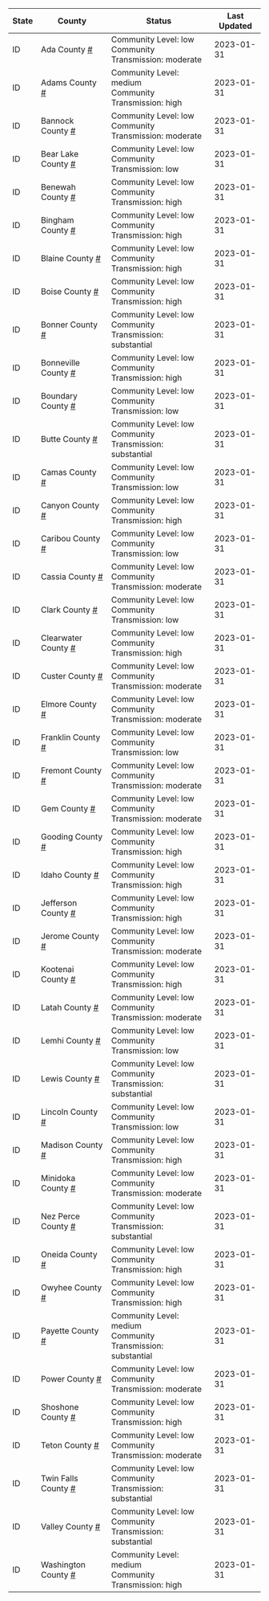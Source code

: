 State | County | Status | Last Updated
--- | --- | --- | --- 
ID | Ada County <a href="#ada_county">#</a> | <a name="ada_county"></a>Community Level: low<br/>Community Transmission: moderate | 2023-01-31
ID | Adams County <a href="#adams_county">#</a> | <a name="adams_county"></a>Community Level: medium<br/>Community Transmission: high | 2023-01-31
ID | Bannock County <a href="#bannock_county">#</a> | <a name="bannock_county"></a>Community Level: low<br/>Community Transmission: moderate | 2023-01-31
ID | Bear Lake County <a href="#bear_lake_county">#</a> | <a name="bear_lake_county"></a>Community Level: low<br/>Community Transmission: low | 2023-01-31
ID | Benewah County <a href="#benewah_county">#</a> | <a name="benewah_county"></a>Community Level: low<br/>Community Transmission: high | 2023-01-31
ID | Bingham County <a href="#bingham_county">#</a> | <a name="bingham_county"></a>Community Level: low<br/>Community Transmission: high | 2023-01-31
ID | Blaine County <a href="#blaine_county">#</a> | <a name="blaine_county"></a>Community Level: low<br/>Community Transmission: high | 2023-01-31
ID | Boise County <a href="#boise_county">#</a> | <a name="boise_county"></a>Community Level: low<br/>Community Transmission: high | 2023-01-31
ID | Bonner County <a href="#bonner_county">#</a> | <a name="bonner_county"></a>Community Level: low<br/>Community Transmission: substantial | 2023-01-31
ID | Bonneville County <a href="#bonneville_county">#</a> | <a name="bonneville_county"></a>Community Level: low<br/>Community Transmission: high | 2023-01-31
ID | Boundary County <a href="#boundary_county">#</a> | <a name="boundary_county"></a>Community Level: low<br/>Community Transmission: low | 2023-01-31
ID | Butte County <a href="#butte_county">#</a> | <a name="butte_county"></a>Community Level: low<br/>Community Transmission: substantial | 2023-01-31
ID | Camas County <a href="#camas_county">#</a> | <a name="camas_county"></a>Community Level: low<br/>Community Transmission: low | 2023-01-31
ID | Canyon County <a href="#canyon_county">#</a> | <a name="canyon_county"></a>Community Level: low<br/>Community Transmission: high | 2023-01-31
ID | Caribou County <a href="#caribou_county">#</a> | <a name="caribou_county"></a>Community Level: low<br/>Community Transmission: low | 2023-01-31
ID | Cassia County <a href="#cassia_county">#</a> | <a name="cassia_county"></a>Community Level: low<br/>Community Transmission: moderate | 2023-01-31
ID | Clark County <a href="#clark_county">#</a> | <a name="clark_county"></a>Community Level: low<br/>Community Transmission: low | 2023-01-31
ID | Clearwater County <a href="#clearwater_county">#</a> | <a name="clearwater_county"></a>Community Level: low<br/>Community Transmission: high | 2023-01-31
ID | Custer County <a href="#custer_county">#</a> | <a name="custer_county"></a>Community Level: low<br/>Community Transmission: moderate | 2023-01-31
ID | Elmore County <a href="#elmore_county">#</a> | <a name="elmore_county"></a>Community Level: low<br/>Community Transmission: moderate | 2023-01-31
ID | Franklin County <a href="#franklin_county">#</a> | <a name="franklin_county"></a>Community Level: low<br/>Community Transmission: low | 2023-01-31
ID | Fremont County <a href="#fremont_county">#</a> | <a name="fremont_county"></a>Community Level: low<br/>Community Transmission: moderate | 2023-01-31
ID | Gem County <a href="#gem_county">#</a> | <a name="gem_county"></a>Community Level: low<br/>Community Transmission: moderate | 2023-01-31
ID | Gooding County <a href="#gooding_county">#</a> | <a name="gooding_county"></a>Community Level: low<br/>Community Transmission: high | 2023-01-31
ID | Idaho County <a href="#idaho_county">#</a> | <a name="idaho_county"></a>Community Level: low<br/>Community Transmission: high | 2023-01-31
ID | Jefferson County <a href="#jefferson_county">#</a> | <a name="jefferson_county"></a>Community Level: low<br/>Community Transmission: high | 2023-01-31
ID | Jerome County <a href="#jerome_county">#</a> | <a name="jerome_county"></a>Community Level: low<br/>Community Transmission: moderate | 2023-01-31
ID | Kootenai County <a href="#kootenai_county">#</a> | <a name="kootenai_county"></a>Community Level: low<br/>Community Transmission: high | 2023-01-31
ID | Latah County <a href="#latah_county">#</a> | <a name="latah_county"></a>Community Level: low<br/>Community Transmission: moderate | 2023-01-31
ID | Lemhi County <a href="#lemhi_county">#</a> | <a name="lemhi_county"></a>Community Level: low<br/>Community Transmission: low | 2023-01-31
ID | Lewis County <a href="#lewis_county">#</a> | <a name="lewis_county"></a>Community Level: low<br/>Community Transmission: substantial | 2023-01-31
ID | Lincoln County <a href="#lincoln_county">#</a> | <a name="lincoln_county"></a>Community Level: low<br/>Community Transmission: low | 2023-01-31
ID | Madison County <a href="#madison_county">#</a> | <a name="madison_county"></a>Community Level: low<br/>Community Transmission: high | 2023-01-31
ID | Minidoka County <a href="#minidoka_county">#</a> | <a name="minidoka_county"></a>Community Level: low<br/>Community Transmission: moderate | 2023-01-31
ID | Nez Perce County <a href="#nez_perce_county">#</a> | <a name="nez_perce_county"></a>Community Level: low<br/>Community Transmission: substantial | 2023-01-31
ID | Oneida County <a href="#oneida_county">#</a> | <a name="oneida_county"></a>Community Level: low<br/>Community Transmission: high | 2023-01-31
ID | Owyhee County <a href="#owyhee_county">#</a> | <a name="owyhee_county"></a>Community Level: low<br/>Community Transmission: high | 2023-01-31
ID | Payette County <a href="#payette_county">#</a> | <a name="payette_county"></a>Community Level: medium<br/>Community Transmission: substantial | 2023-01-31
ID | Power County <a href="#power_county">#</a> | <a name="power_county"></a>Community Level: low<br/>Community Transmission: moderate | 2023-01-31
ID | Shoshone County <a href="#shoshone_county">#</a> | <a name="shoshone_county"></a>Community Level: low<br/>Community Transmission: high | 2023-01-31
ID | Teton County <a href="#teton_county">#</a> | <a name="teton_county"></a>Community Level: low<br/>Community Transmission: moderate | 2023-01-31
ID | Twin Falls County <a href="#twin_falls_county">#</a> | <a name="twin_falls_county"></a>Community Level: low<br/>Community Transmission: substantial | 2023-01-31
ID | Valley County <a href="#valley_county">#</a> | <a name="valley_county"></a>Community Level: low<br/>Community Transmission: substantial | 2023-01-31
ID | Washington County <a href="#washington_county">#</a> | <a name="washington_county"></a>Community Level: medium<br/>Community Transmission: high | 2023-01-31
